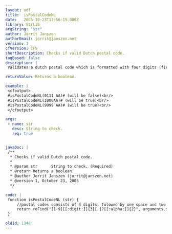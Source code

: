 ```yaml
---
layout: udf
title:  isPostalCodeNL
date:   2005-10-23T13:56:15.000Z
library: StrLib
argString: "str"
author: Jorrit Janszen
authorEmail: jorrit@janszen.net
version: 1
cfVersion: CF5
shortDescription: Checks if valid Dutch postal code.
tagBased: false
description: |
 Validates a dutch postal code which is formatted with four digits (first digit can't be a zero) an (optional space) and two alphas.

returnValue: Returns a boolean.

example: |
 <cfoutput>
 #isPostalCodeNL(0111 AA)# (will be false)<br/>
 #isPostalCodeNL(1000AA)# (will be true)<br/>
 #isPostalCodeNL(9999 AA)# (will be true)<br/>
 </cfoutput>

args:
 - name: str
   desc: String to check.
   req: true


javaDoc: |
 /**
  * Checks if valid Dutch postal code.
  * 
  * @param str      String to check. (Required)
  * @return Returns a boolean. 
  * @author Jorrit Janszen (jorrit@janszen.net) 
  * @version 1, October 23, 2005 
  */

code: |
 function isPostalCodeNL (str) {
     //postal codes consists of 4 digits, folowed by one space and two alphas
     return reFind("[1-9][[:digit:]]{3}[ ]?[[:alpha:]]{2}", arguments.str) gte 1;
 }

oldId: 1348
---
```


